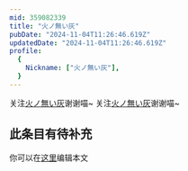 ```yaml
---
mid: 359082339
title: "火ノ無い灰"
pubDate: "2024-11-04T11:26:46.619Z"
updatedDate: "2024-11-04T11:26:46.619Z"
profile:
  {
    Nickname: ["火ノ無い灰"],
  }
---
```


关注[火ノ無い灰](https://space.bilibili.com/359082339)谢谢喵~ 关注[火ノ無い灰](https://space.bilibili.com/359082339)谢谢喵~

## 此条目有待补充
你可以在[这里](https://github.com/Yuhanawa/VTuber.ICU/edit/master/src/content/v/火ノ無い灰/index.md)编辑本文
